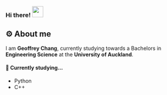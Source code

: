 ### Hi there! <img src="https://raw.githubusercontent.com/MartinHeinz/MartinHeinz/master/wave.gif" width="30px">

## ⚙️ About me
I am **Geoffrey Chang**, currently studying towards a Bachelors in **Engineering Science** at the **University of Auckland**.

#### 🌱 Currently studying...
* Python
* C++



<!---
GeoffreyChang/GeoffreyChang is a ✨ special ✨ repository because its `README.md` (this file) appears on your GitHub profile.
You can click the Preview link to take a look at your changes.
--->
